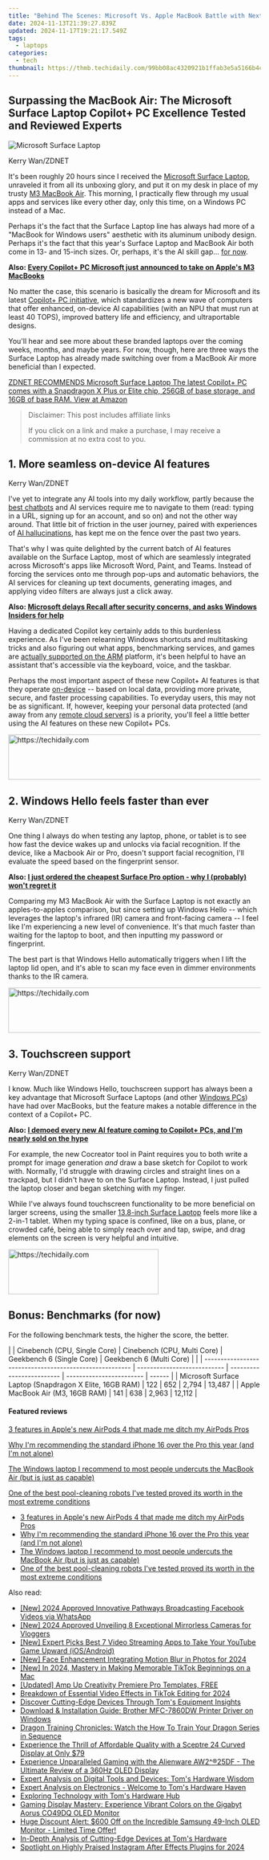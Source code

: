```yaml
---
title: "Behind The Scenes: Microsoft Vs. Apple MacBook Battle with Next-Gen AI Chips | Firsthand Experience Reported by ZDNET"
date: 2024-11-13T21:39:27.839Z
updated: 2024-11-17T19:21:17.549Z
tags:
  - laptops
categories:
  - tech
thumbnail: https://thmb.techidaily.com/99bb08ac4320921b1ffab3e5a5166b4c117aac2cf8ab3a2d0b2277eb6b26d486.jpg
---
```


## Surpassing the MacBook Air: The Microsoft Surface Laptop Copilot+ PC Excellence Tested and Reviewed  Experts

![Microsoft Surface Laptop](https://www.zdnet.com/a/img/resize/2985e90d6693fc158e15c28735f12cf8ec7d956a/2024/06/19/1adda4ae-b2cd-4b9a-982c-ad3454d31208/dsc00995.jpg?auto=webp&width=1280)

Kerry Wan/ZDNET

It's been roughly 20 hours since I received the [Microsoft Surface Laptop](https://buy.geni.us/Proxy.ashx?TSID=368250&GR%5FURL=https%3A%2F%2Fwww.amazon.com%2FMicrosoft-Surface-Touchscreen-Snapdragon-Sapphire%2Fdp%2FB0CXKYTQS2%3Ftag%3Dzd-buy-button-20%26ascsubtag%3D%5F%5FCOM%5FCLICK%5FID%5F%5F%7Cbb333cb2-55bd-4be8-b483-37eb33b9452e%7Cdtp&dtb=1), unraveled it from all its unboxing glory, and put it on my desk in place of my trusty [M3 MacBook Air](https://www.zdnet.com/article/m3-macbook-air-review/). This morning, I practically flew through my usual apps and services like every other day, only this time, on a Windows PC instead of a Mac.

Perhaps it's the fact that the Surface Laptop line has always had more of a "MacBook for Windows users" aesthetic with its aluminum unibody design. Perhaps it's the fact that this year's Surface Laptop and MacBook Air both come in 13- and 15-inch sizes. Or, perhaps, it's the AI skill gap... [for now](https://www.zdnet.com/article/heres-every-macos-15-sequoia-feature-announced-at-wwdc-2024/).

**Also: [Every Copilot+ PC Microsoft just announced to take on Apple's M3 MacBooks](https://www.zdnet.com/article/every-copilot-pc-microsoft-just-announced-to-take-on-apples-m3-macbooks/)**

No matter the case, this scenario is basically the dream for Microsoft and its latest [Copilot+ PC initiative](https://www.zdnet.com/article/every-copilot-pc-microsoft-just-announced-to-take-on-apples-m3-macbooks/), which standardizes a new wave of computers that offer enhanced, on-device AI capabilities (with an NPU that must run at least 40 TOPS), improved battery life and efficiency, and ultraportable designs. 

You'll hear and see more about these branded laptops over the coming weeks, months, and maybe years. For now, though, here are three ways the Surface Laptop has already made switching over from a MacBook Air more beneficial than I expected.

[ZDNET RECOMMENDS Microsoft Surface Laptop The latest Copilot+ PC comes with a Snapdragon X Plus or Elite chip, 256GB of base storage, and 16GB of base RAM. View at Amazon](https://buy.geni.us/Proxy.ashx?TSID=368250&GR%5FURL=https%3A%2F%2Fwww.amazon.com%2FMicrosoft-Surface-Touchscreen-Snapdragon-Sapphire%2Fdp%2FB0CXKYTQS2%3Ftag%3Dzd-buy-button-20%26ascsubtag%3D%5F%5FCOM%5FCLICK%5FID%5F%5F%7Cbb333cb2-55bd-4be8-b483-37eb33b9452e%7Cdtp&dtb=1)

>  Disclaimer: This post includes affiliate links
>
>  If you click on a link and make a purchase, I may receive a commission at no extra cost to you.
>

## 1\. More seamless on-device AI features

Kerry Wan/ZDNET

I've yet to integrate any AI tools into my daily workflow, partly because the [best chatbots](https://www.zdnet.com/article/best-ai-chatbot/) and AI services require me to navigate to them (read: typing in a URL, signing up for an account, and so on) and not the other way around. That little bit of friction in the user journey, paired with experiences of [AI hallucinations](https://www.zdnet.com/article/i-tested-the-ai-gadget-that-got-the-internet-buzzing-and-it-left-me-wanting-more/), has kept me on the fence over the past two years.

That's why I was quite delighted by the current batch of AI features available on the Surface Laptop, most of which are seamlessly integrated across Microsoft's apps like Microsoft Word, Paint, and Teams. Instead of forcing the services onto me through pop-ups and automatic behaviors, the AI services for cleaning up text documents, generating images, and applying video filters are always just a click away.

**Also: [Microsoft delays Recall after security concerns, and asks Windows Insiders for help](https://www.zdnet.com/article/microsoft-delays-recall-after-security-concerns-and-asks-windows-insiders-for-help/)**

Having a dedicated Copilot key certainly adds to this burdenless experience. As I've been relearning Windows shortcuts and multitasking tricks and also figuring out what apps, benchmarking services, and games are [actually supported on the ARM](https://www.zdnet.com/article/these-new-apps-are-coming-to-windows-on-arm-and-theyre-a-big-deal/) platform, it's been helpful to have an assistant that's accessible via the keyboard, voice, and the taskbar.

Perhaps the most important aspect of these new Copilot+ AI features is that they operate [on-device](https://www.zdnet.com/article/5-top-mobile-trends-in-2024-on-device-ai-the-new-smartphone-and-more/#:~:text=to%20take%20shape.-,1.%20On%2Ddevice%20AI%20puts%20the%20%27smart%27%20in%20smartphone,-The%20new%20Samsung) \-- based on local data, providing more private, secure, and faster processing capabilities. To everyday users, this may not be as significant. If, however, keeping your personal data protected (and away from any [remote cloud servers](https://www.zdnet.com/article/ai-is-changing-cybersecurity-and-businesses-must-wake-up-to-the-threat/)) is a priority, you'll feel a little better using the AI features on these new Copilot+ PCs.

<!-- affiliate ads begin -->
<a href="https://appsumo.8odi.net/c/5597632/2082527/7443" target="_top" id="2082527">
  <img src="//a.impactradius-go.com/display-ad/7443-2082527" border="0" alt="https://techidaily.com" width="728" height="90"/>
</a>
<img height="0" width="0" src="https://appsumo.8odi.net/i/5597632/2082527/7443" style="position:absolute;visibility:hidden;" border="0" />
<!-- affiliate ads end -->

## 2\. Windows Hello feels faster than ever

Kerry Wan/ZDNET

One thing I always do when testing any laptop, phone, or tablet is to see how fast the device wakes up and unlocks via facial recognition. If the device, like a Macbook Air or Pro, doesn't support facial recognition, I'll evaluate the speed based on the fingerprint sensor.

**Also: [I just ordered the cheapest Surface Pro option - why I (probably) won't regret it](https://www.zdnet.com/article/i-just-ordered-the-cheapest-surface-pro-option-why-i-probably-wont-regret-it/)**

Comparing my M3 MacBook Air with the Surface Laptop is not exactly an apples-to-apples comparison, but since setting up Windows Hello -- which leverages the laptop's infrared (IR) camera and front-facing camera -- I feel like I'm experiencing a new level of convenience. It's that much faster than waiting for the laptop to boot, and then inputting my password or fingerprint. 

The best part is that Windows Hello automatically triggers when I lift the laptop lid open, and it's able to scan my face even in dimmer environments thanks to the IR camera.

<!-- affiliate ads begin -->
<a href="https://ephamedtechinc.pxf.io/c/5597632/2130532/26400" target="_top" id="2130532">
  <img src="//a.impactradius-go.com/display-ad/26400-2130532" border="0" alt="https://techidaily.com" width="728" height="90"/>
</a>
<img height="0" width="0" src="https://ephamedtechinc.pxf.io/i/5597632/2130532/26400" style="position:absolute;visibility:hidden;" border="0" />
<!-- affiliate ads end -->

## 3\. Touchscreen support

Kerry Wan/ZDNET

I know. Much like Windows Hello, touchscreen support has always been a key advantage that Microsoft Surface Laptops (and other [Windows PCs](https://www.zdnet.com/article/best-laptop/)) have had over MacBooks, but the feature makes a notable difference in the context of a Copilot+ PC.

**Also: [I demoed every new AI feature coming to Copilot+ PCs, and I'm nearly sold on the hype](https://www.zdnet.com/article/i-demoed-every-new-ai-feature-coming-to-copilot-pcs-and-im-nearly-sold-on-the-hype/)**

For example, the new Cocreator tool in Paint requires you to both write a prompt for image generation _and_ draw a base sketch for Copilot to work with. Normally, I'd struggle with drawing circles and straight lines on a trackpad, but I didn't have to on the Surface Laptop. Instead, I just pulled the laptop closer and began sketching with my finger. 

While I've always found touchscreen functionality to be more beneficial on larger screens, using the smaller [13.8-inch Surface Laptop](https://buy.geni.us/Proxy.ashx?TSID=368250&GR%5FURL=https%3A%2F%2Fwww.amazon.com%2FMicrosoft-Surface-Touchscreen-Snapdragon-Sapphire%2Fdp%2FB0CXKYTQS2%3Ftag%3Dzd-buy-button-20%26ascsubtag%3D%5F%5FCOM%5FCLICK%5FID%5F%5F%7Cbb333cb2-55bd-4be8-b483-37eb33b9452e%7Cdtp&dtb=1) feels more like a 2-in-1 tablet. When my typing space is confined, like on a bus, plane, or crowded café, being able to simply reach over and tap, swipe, and drag elements on the screen is very helpful and intuitive. 

<!-- affiliate ads begin -->
<a href="https://aidotcom.pxf.io/c/5597632/2129041/19576" target="_top" id="2129041">
  <img src="//a.impactradius-go.com/display-ad/19576-2129041" border="0" alt="https://techidaily.com" width="300" height="90"/>
</a>
<img height="0" width="0" src="https://aidotcom.pxf.io/i/5597632/2129041/19576" style="position:absolute;visibility:hidden;" border="0" />
<!-- affiliate ads end -->

## Bonus: Benchmarks (for now)

For the following benchmark tests, the higher the score, the better.

| | Cinebench (CPU, Single Core)                          | Cinebench (CPU, Multi Core) | Geekbench 6 (Single Core) | Geekbench 6 (Multi Core) |        |
| ------------------------------------------------------- | --------------------------- | ------------------------- | ------------------------ | ------ |
| Microsoft Surface Laptop (Snapdragon X Elite, 16GB RAM) | 122                         | 652                       | 2,794                    | 13,487 |
| Apple MacBook Air (M3, 16GB RAM)                        | 141                         | 638                       | 2,963                    | 12,112 |

#### Featured reviews

[3 features in Apple's new AirPods 4 that made me ditch my AirPods Pros](https://www.zdnet.com/article/3-features-in-apples-new-airpods-4-that-made-me-ditch-my-airpods-pros/ "3 features in Apple's new AirPods 4 that made me ditch my AirPods Pros")

[Why I'm recommending the standard iPhone 16 over the Pro this year (and I'm not alone)](https://www.zdnet.com/article/why-im-recommending-the-standard-iphone-16-over-the-pro-this-year-and-im-not-alone/ "Why I'm recommending the standard iPhone 16 over the Pro this year (and I'm not alone)")

[The Windows laptop I recommend to most people undercuts the MacBook Air (but is just as capable)](https://www.zdnet.com/article/the-windows-laptop-i-recommend-to-most-people-undercuts-the-macbook-air-but-is-just-as-capable/ "The Windows laptop I recommend to most people undercuts the MacBook Air (but is just as capable)")

[One of the best pool-cleaning robots I've tested proved its worth in the most extreme conditions](https://www.zdnet.com/article/one-of-the-best-pool-cleaning-robots-ive-tested-proved-its-worth-in-the-most-extreme-conditions/ "One of the best pool-cleaning robots I've tested proved its worth in the most extreme conditions")

* [3 features in Apple's new AirPods 4 that made me ditch my AirPods Pros](https://www.zdnet.com/article/3-features-in-apples-new-airpods-4-that-made-me-ditch-my-airpods-pros/ "3 features in Apple's new AirPods 4 that made me ditch my AirPods Pros")
* [Why I'm recommending the standard iPhone 16 over the Pro this year (and I'm not alone)](https://www.zdnet.com/article/why-im-recommending-the-standard-iphone-16-over-the-pro-this-year-and-im-not-alone/ "Why I'm recommending the standard iPhone 16 over the Pro this year (and I'm not alone)")
* [The Windows laptop I recommend to most people undercuts the MacBook Air (but is just as capable)](https://www.zdnet.com/article/the-windows-laptop-i-recommend-to-most-people-undercuts-the-macbook-air-but-is-just-as-capable/ "The Windows laptop I recommend to most people undercuts the MacBook Air (but is just as capable)")
* [One of the best pool-cleaning robots I've tested proved its worth in the most extreme conditions](https://www.zdnet.com/article/one-of-the-best-pool-cleaning-robots-ive-tested-proved-its-worth-in-the-most-extreme-conditions/ "One of the best pool-cleaning robots I've tested proved its worth in the most extreme conditions")

<ins class="adsbygoogle"
     style="display:block"
     data-ad-format="autorelaxed"
     data-ad-client="ca-pub-7571918770474297"
     data-ad-slot="1223367746"></ins>

<ins class="adsbygoogle"
     style="display:block"
     data-ad-client="ca-pub-7571918770474297"
     data-ad-slot="8358498916"
     data-ad-format="auto"
     data-full-width-responsive="true"></ins>

<span class="atpl-alsoreadstyle">Also read:</span>
<div><ul>
<li><a href="https://facebook-videos.techidaily.com/new-2024-approved-innovative-pathways-broadcasting-facebook-videos-via-whatsapp/"><u>[New] 2024 Approved Innovative Pathways Broadcasting Facebook Videos via WhatsApp</u></a></li>
<li><a href="https://youtube-docs.techidaily.com/024-approved-unveiling-8-exceptional-mirrorless-cameras-for-vloggers/"><u>[New] 2024 Approved Unveiling 8 Exceptional Mirrorless Cameras for Vloggers</u></a></li>
<li><a href="https://youtube-lab.techidaily.com/xpert-picks-best-7-video-streaming-apps-to-take-your-youtube-game-upward-iosandroid/"><u>[New] Expert Picks Best 7 Video Streaming Apps to Take Your YouTube Game Upward (iOS/Android)</u></a></li>
<li><a href="https://vp-tips.techidaily.com/new-face-enhancement-integrating-motion-blur-in-photos-for-2024/"><u>[New] Face Enhancement Integrating Motion Blur in Photos for 2024</u></a></li>
<li><a href="https://tiktok-video-recordings.techidaily.com/new-in-2024-mastery-in-making-memorable-tiktok-beginnings-on-a-mac/"><u>[New] In 2024, Mastery in Making Memorable TikTok Beginnings on a Mac</u></a></li>
<li><a href="https://extra-resources.techidaily.com/updated-amp-up-creativity-premiere-pro-templates-free/"><u>[Updated] Amp Up Creativity Premiere Pro Templates, FREE</u></a></li>
<li><a href="https://extra-tips.techidaily.com/breakdown-of-essential-video-effects-in-tiktok-editing-for-2024/"><u>Breakdown of Essential Video Effects in TikTok Editing for 2024</u></a></li>
<li><a href="https://hardware-reviews.techidaily.com/discover-cutting-edge-devices-through-toms-equipment-insights/"><u>Discover Cutting-Edge Devices Through Tom's Equipment Insights</u></a></li>
<li><a href="https://hardware-updates.techidaily.com/download-and-installation-guide-brother-mfc-7860dw-printer-driver-on-windows/"><u>Download & Installation Guide: Brother MFC-7860DW Printer Driver on Windows</u></a></li>
<li><a href="https://techno-recovery.techidaily.com/dragon-training-chronicles-watch-the-how-to-train-your-dragon-series-in-sequence/"><u>Dragon Training Chronicles: Watch the How To Train Your Dragon Series in Sequence</u></a></li>
<li><a href="https://hardware-reviews.techidaily.com/experience-the-thrill-of-affordable-quality-with-a-sceptre-24-curved-display-at-only-79/"><u>Experience the Thrill of Affordable Quality with a Sceptre 24 Curved Display at Only $79</u></a></li>
<li><a href="https://hardware-reviews.techidaily.com/experience-unparalleled-gaming-with-the-alienware-aw225df-the-ultimate-review-of-a-360hz-oled-display/"><u>Experience Unparalleled Gaming with the Alienware AW2^®25DF - The Ultimate Review of a 360Hz OLED Display</u></a></li>
<li><a href="https://hardware-reviews.techidaily.com/expert-analysis-on-digital-tools-and-devices-toms-hardware-wisdom/"><u>Expert Analysis on Digital Tools and Devices: Tom's Hardware Wisdom</u></a></li>
<li><a href="https://hardware-reviews.techidaily.com/expert-analysis-on-electronics-welcome-to-toms-hardware-haven/"><u>Expert Analysis on Electronics - Welcome to Tom's Hardware Haven</u></a></li>
<li><a href="https://hardware-reviews.techidaily.com/exploring-technology-with-toms-hardware-hub/"><u>Exploring Technology with Tom's Hardware Hub</u></a></li>
<li><a href="https://hardware-reviews.techidaily.com/gaming-display-mastery-experience-vibrant-colors-on-the-gigabyt-aorus-co49dq-oled-monitor/"><u>Gaming Display Mastery: Experience Vibrant Colors on the Gigabyt Aorus CO49DQ OLED Monitor</u></a></li>
<li><a href="https://hardware-reviews.techidaily.com/huge-discount-alert-600-off-on-the-incredible-samsung-49-inch-oled-monitor-limited-time-offer/"><u>Huge Discount Alert: $600 Off on the Incredible Samsung 49-Inch OLED Monitor - Limited Time Offer!</u></a></li>
<li><a href="https://hardware-reviews.techidaily.com/in-depth-analysis-of-cutting-edge-devices-at-toms-hardware/"><u>In-Depth Analysis of Cutting-Edge Devices at Tom's Hardware</u></a></li>
<li><a href="https://instagram-video-recordings.techidaily.com/spotlight-on-highly-praised-instagram-after-effects-plugins-for-2024/"><u>Spotlight on Highly Praised Instagram After Effects Plugins for 2024</u></a></li>
</ul></div>

